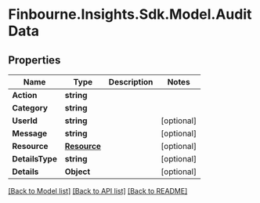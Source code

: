 # Finbourne.Insights.Sdk.Model.AuditData

## Properties

Name | Type | Description | Notes
------------ | ------------- | ------------- | -------------
**Action** | **string** |  | 
**Category** | **string** |  | 
**UserId** | **string** |  | [optional] 
**Message** | **string** |  | [optional] 
**Resource** | [**Resource**](Resource.md) |  | [optional] 
**DetailsType** | **string** |  | [optional] 
**Details** | **Object** |  | [optional] 

[[Back to Model list]](../README.md#documentation-for-models) [[Back to API list]](../README.md#documentation-for-api-endpoints) [[Back to README]](../README.md)

